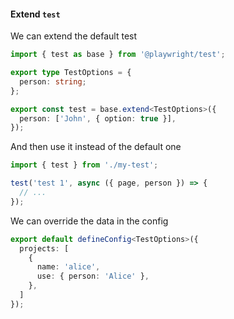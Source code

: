 #### Extend `test`

We can extend the default test

```typescript
import { test as base } from '@playwright/test';

export type TestOptions = {
  person: string;
};

export const test = base.extend<TestOptions>({
  person: ['John', { option: true }],
});
```

And then use it instead of the default one

```typescript
import { test } from './my-test';

test('test 1', async ({ page, person }) => {
  // ...
});
```

We can override the data in the config

```typescript
export default defineConfig<TestOptions>({
  projects: [
    {
      name: 'alice',
      use: { person: 'Alice' },
    },
  ]
});
```